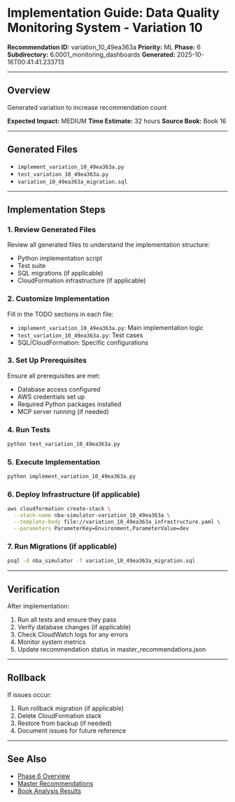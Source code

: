 # Implementation Guide: Data Quality Monitoring System - Variation 10

**Recommendation ID:** variation_10_49ea363a
**Priority:** ML
**Phase:** 6
**Subdirectory:** 6.0001_monitoring_dashboards
**Generated:** 2025-10-16T00:41:41.233713

---

## Overview

Generated variation to increase recommendation count

**Expected Impact:** MEDIUM
**Time Estimate:** 32 hours
**Source Book:** Book 16

---

## Generated Files

- `implement_variation_10_49ea363a.py`
- `test_variation_10_49ea363a.py`
- `variation_10_49ea363a_migration.sql`

---

## Implementation Steps

### 1. Review Generated Files

Review all generated files to understand the implementation structure:
- Python implementation script
- Test suite
- SQL migrations (if applicable)
- CloudFormation infrastructure (if applicable)

### 2. Customize Implementation

Fill in the TODO sections in each file:
- `implement_variation_10_49ea363a.py`: Main implementation logic
- `test_variation_10_49ea363a.py`: Test cases
- SQL/CloudFormation: Specific configurations

### 3. Set Up Prerequisites

Ensure all prerequisites are met:
- Database access configured
- AWS credentials set up
- Required Python packages installed
- MCP server running (if needed)

### 4. Run Tests

```bash
python test_variation_10_49ea363a.py
```

### 5. Execute Implementation

```bash
python implement_variation_10_49ea363a.py
```

### 6. Deploy Infrastructure (if applicable)

```bash
aws cloudformation create-stack \
  --stack-name nba-simulator-variation_10_49ea363a \
  --template-body file://variation_10_49ea363a_infrastructure.yaml \
  --parameters ParameterKey=Environment,ParameterValue=dev
```

### 7. Run Migrations (if applicable)

```bash
psql -d nba_simulator -f variation_10_49ea363a_migration.sql
```

---

## Verification

After implementation:
1. Run all tests and ensure they pass
2. Verify database changes (if applicable)
3. Check CloudWatch logs for any errors
4. Monitor system metrics
5. Update recommendation status in master_recommendations.json

---

## Rollback

If issues occur:
1. Run rollback migration (if applicable)
2. Delete CloudFormation stack
3. Restore from backup (if needed)
4. Document issues for future reference

---

## See Also

- [Phase 6 Overview](/Users/ryanranft/nba-simulator-aws/docs/phases/phase_6/)
- [Master Recommendations](/Users/ryanranft/nba-mcp-synthesis/analysis_results/master_recommendations.json)
- [Book Analysis Results](/Users/ryanranft/nba-mcp-synthesis/analysis_results/)
